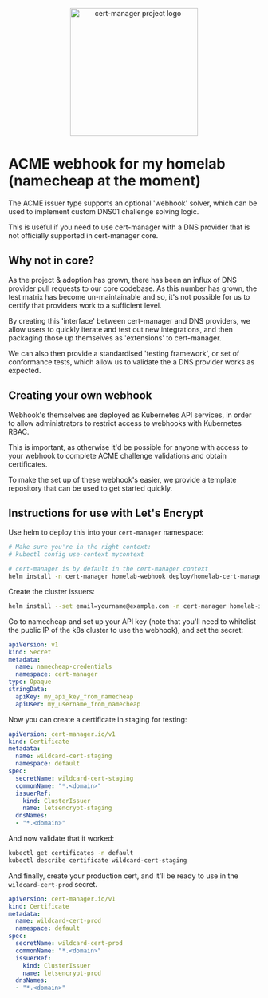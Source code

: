 <p align="center">
  <img src="https://raw.githubusercontent.com/cert-manager/cert-manager/d53c0b9270f8cd90d908460d69502694e1838f5f/logo/logo-small.png" height="256" width="256" alt="cert-manager project logo" />
</p>

# ACME webhook for my homelab (namecheap at the moment)

The ACME issuer type supports an optional 'webhook' solver, which can be used
to implement custom DNS01 challenge solving logic.

This is useful if you need to use cert-manager with a DNS provider that is not
officially supported in cert-manager core.

## Why not in core?

As the project & adoption has grown, there has been an influx of DNS provider
pull requests to our core codebase. As this number has grown, the test matrix
has become un-maintainable and so, it's not possible for us to certify that
providers work to a sufficient level.

By creating this 'interface' between cert-manager and DNS providers, we allow
users to quickly iterate and test out new integrations, and then packaging
those up themselves as 'extensions' to cert-manager.

We can also then provide a standardised 'testing framework', or set of
conformance tests, which allow us to validate the a DNS provider works as
expected.

## Creating your own webhook

Webhook's themselves are deployed as Kubernetes API services, in order to allow
administrators to restrict access to webhooks with Kubernetes RBAC.

This is important, as otherwise it'd be possible for anyone with access to your
webhook to complete ACME challenge validations and obtain certificates.

To make the set up of these webhook's easier, we provide a template repository
that can be used to get started quickly.

## Instructions for use with Let's Encrypt

Use helm to deploy this into your `cert-manager` namespace:

``` sh
# Make sure you're in the right context:
# kubectl config use-context mycontext

# cert-manager is by default in the cert-manager context
helm install -n cert-manager homelab-webhook deploy/homelab-cert-manager-webhook/
```

Create the cluster issuers:

``` sh
helm install --set email=yourname@example.com -n cert-manager homelab-issuers deploy/homelab-letsencrypt-issuers/
```

Go to namecheap and set up your API key (note that you'll need to whitelist the
public IP of the k8s cluster to use the webhook), and set the secret:

``` yaml
apiVersion: v1
kind: Secret
metadata:
  name: namecheap-credentials
  namespace: cert-manager
type: Opaque
stringData:
  apiKey: my_api_key_from_namecheap
  apiUser: my_username_from_namecheap
```

Now you can create a certificate in staging for testing:

``` yaml
apiVersion: cert-manager.io/v1
kind: Certificate
metadata:
  name: wildcard-cert-staging
  namespace: default
spec:
  secretName: wildcard-cert-staging
  commonName: "*.<domain>"
  issuerRef:
    kind: ClusterIssuer
    name: letsencrypt-staging
  dnsNames:
  - "*.<domain>"
```

And now validate that it worked:

``` sh
kubectl get certificates -n default
kubectl describe certificate wildcard-cert-staging
```

And finally, create your production cert, and it'll be ready to use in the
`wildcard-cert-prod` secret.

``` yaml
apiVersion: cert-manager.io/v1
kind: Certificate
metadata:
  name: wildcard-cert-prod
  namespace: default
spec:
  secretName: wildcard-cert-prod
  commonName: "*.<domain>"
  issuerRef:
    kind: ClusterIssuer
    name: letsencrypt-prod
  dnsNames:
  - "*.<domain>"
```
